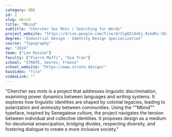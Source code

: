 ```yaml
---
category: OBE
id: 2
slug: mbind
title: "Mbind"
subtitle: "Chercher Ses Mots / Searching for Words"
project_website: "https://drive.google.com/file/d/1lg0Zi8nKj-9ihdKz-Vb2bEynk1n6xbNX/view?usp=sharing"
degree: "Industrial Design - Identity Design Specialization"
course: "Typography"
ay: "2024"
team: ["Leo Rosina"]
faculty: ["Pierre Maffi", "Gia Tran"]
school: "STRATE, Sevres, France"
school_website: "https://www.strate.design/"
hasVideo: "file"
videoLink: ""
---
```


"Chercher ses mots is a project that addresses linguistic discrimination, examining power dynamics between languages and writing systems. It explores how linguistic identities are shaped by colonial legacies, leading to polarization and animosity between communities. Using the ""Mbind"" typeface, inspired by Senegalese culture, the project navigates the tension between individual and collective identities. It proposes design as a medium for decolonial emancipation, bridging divides, respecting diversity, and fostering dialogue to create a more inclusive society."
